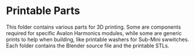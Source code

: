 # Printable Parts

This folder contains various parts for 3D printing. Some are components required for specific Avalon Harmonics modules, while some are generic prints to help when building, like printable washers for Sub-Mini swwitches. Each folder contains the Blender source file and the printable STLs.